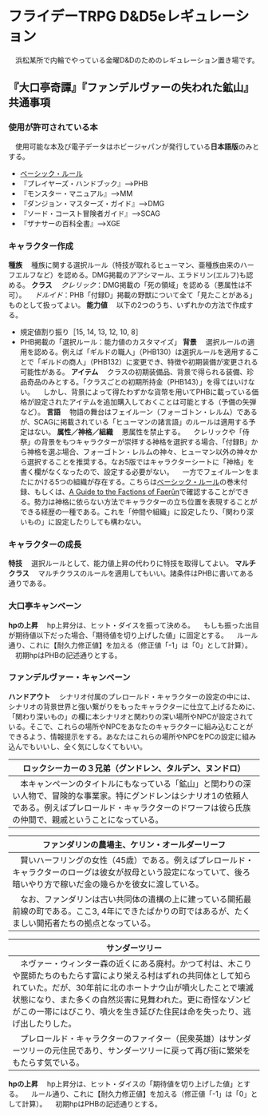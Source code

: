 # フライデーTRPG D&D5eレギュレーション
　浜松某所で内輪でやっている金曜D&Dのためのレギュレーション置き場です。

## 『大口亭奇譚』『ファンデルヴァーの失われた鉱山』共通事項
### 使用が許可されている本
　使用可能な本及び電子データはホビージャパンが発行している<b>日本語版</b>のみとする。
- [ベーシック・ルール](http://hobbyjapan.co.jp/dd/news/basic_rule.html)
- 『プレイヤーズ・ハンドブック』-->PHB
- 『モンスター・マニュアル』-->MM
- 『ダンジョン・マスターズ・ガイド』-->DMG
- 『ソード・コースト冒険者ガイド』-->SCAG
- 『ザナサーの百科全書』-->XGE

### キャラクター作成
<b>種族</b>
　種族に関する選択ルール（特技が取れるヒューマン、亜種族由来のハーフエルフなど）を認める。DMG掲載のアアシマール、エラドリン(エルフ)も認める。
<b>クラス</b>
　<i>クレリック</i>：DMG掲載の「死の領域」を認める（悪属性は不可）。
　<i>ドルイド</i>：PHB「付録D」掲載の野獣について全て「見たことがある」ものとして扱ってよい。
<b>能力値</b>
　以下の2つのうち、いずれかの方法で作成する。
- 規定値割り振り［15, 14, 13, 12, 10, 8］
- PHB掲載の「選択ルール：能力値のカスタマイズ」
<b>背景</b>
　選択ルールの適用を認める。例えば「ギルドの職人」（PHB130）は選択ルールを適用することで「ギルドの商人」（PHB132）に変更でき、特徴や初期装備が変更される可能性がある。
<b>アイテム</b>
　クラスの初期装備品、背景で得られる装備、珍品奇品のみとする。「クラスごとの初期所持金（PHB143）」を得てはいけない。
　しかし、背景によって得たわずかな貨幣を用いてPHBに載っている価格が設定されたアイテムを追加購入しておくことは可能とする（予備の矢弾など）。
<b>言語</b>
　物語の舞台はフェイルーン（フォーゴトン・レルム）であるが、SCAGに掲載されている「ヒューマンの諸言語」のルールは適用する予定はない。
<b>属性／神格／組織</b>
　悪属性を禁止する。
　クレリックや「侍祭」の背景をもつキャラクターが崇拝する神格を選択する場合、「付録B」から神格を選ぶ場合、フォーゴトン・レルムの神々、ヒューマン以外の神々から選択することを推奨する。なお5版ではキャラクターシートに「神格」を書く欄がなくなったので、設定する必要がない。
　一方でフェイルーンをまたにかける5つの組織が存在する。こちらは[ベーシック・ルール](http://hobbyjapan.co.jp/dd/news/basic_rule.html)の巻末付録、もしくは、[A Guide to the Factions of Faerûn](https://www.victoriaescapegames.com/wp-content/uploads/2018/01/DDAL_FACTION_GUIDE_v701.pdf)で確認することができる。勢力は神格に依らない方法でキャラクターの立ち位置を表現することができる経歴の一種である。これを「仲間や組織」に設定したり、「関わり深いもの」に設定したりしても構わない。

### キャラクターの成長
<b>特技</b>
　選択ルールとして、能力値上昇の代わりに特技を取得してよい。
<b>マルチクラス</b>
　マルチクラスのルールを適用してもいい。諸条件はPHBに書いてある通りである。

### 大口亭キャンペーン
<b>hpの上昇</b>
　hp上昇分は、ヒット・ダイスを振って決める。
　もしも振った出目が期待値以下だった場合、「期待値を切り上げした値」に固定とする。
　ルール通り、これに【耐久力修正値】を加える（修正値「-1」は「0」として計算）。
　初期hpはPHBの記述通りとする。

### ファンデルヴァー・キャンペーン
<b>ハンドアウト</b>
　シナリオ付属のプレロールド・キャラクターの設定の中には、シナリオの背景世界と強い繋がりをもったキャラクターに仕立て上げるために、「関わり深いもの」の欄に本シナリオと関わりの深い場所やNPCが設定されている。そこで、これらの場所やNPCをあなたのキャラクターに組み込むことができるよう、情報提示をする。あなたはこれらの場所やNPCをPCの設定に組み込んでもいいし、全く気にしなくてもいい。

|ロックシーカーの３兄弟（グンドレン、タルデン、ヌンドロ）|
|-------------------------------------------------------|
|　本キャンペーンのタイトルにもなっている「鉱山」と関わりの深い人物で、冒険的な事業家。特にグンドレンはシナリオ1の依頼人である。例えばプレロールド・キャラクターのドワーフは彼ら氏族の仲間で、親戚ということになっている。|

|ファンダリンの農場主、ケリン・オールダーリーフ|
|-------------------------------------------------------|
|　賢いハーフリングの女性（45歳）である。例えばプレロールド・キャラクターのローグは彼女が叔母という設定になっていて、後ろ暗いやり方で稼いだ金の幾らかを彼女に渡している。
　なお、ファンダリンは古い共同体の遺構の上に建っている開拓最前線の町である。ここ3, 4年にできたばかりの町ではあるが、たくましい開拓者たちの拠点となっている。|

|サンダーツリー|
|-------------------------------------------------------|
|　ネヴァー・ウィンター森の近くにある廃村。かつて村は、木こりや罠師たちのもたらす富により栄える村はずれの共同体として知られていた。だが、30年前に北のホートナウ山が噴火したことで壊滅状態になり、また多くの自然災害に見舞われた。更に奇怪なゾンビがこの一帯にはびこり、噴火を生き延びた住民は命を失ったり、逃げ出したりした。
　プレロールド・キャラクターのファイター（民衆英雄）はサンダーツリーの元住民であり、サンダーツリーに戻って再び街に繁栄をもたらす気でいる。|

<b>hpの上昇</b>
　hp上昇分は、ヒット・ダイスの「期待値を切り上げした値」とする。
　ルール通り、これに【耐久力修正値】を加える（修正値「-1」は「0」として計算）。
　初期hpはPHBの記述通りとする。
